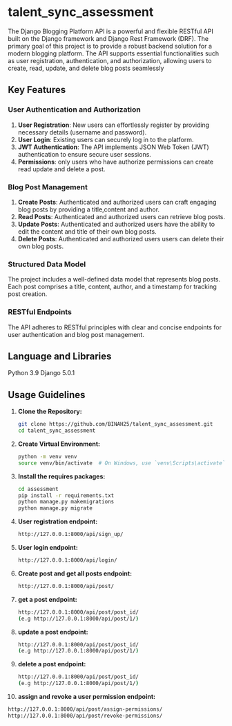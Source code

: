 # talent_sync_assessment
The Django Blogging Platform API is a powerful and flexible RESTful API built on the Django framework and Django Rest Framework (DRF). The primary goal of this project is to provide a robust backend solution for a modern blogging platform. The API supports essential functionalities such as user registration, authentication, and authorization, allowing users to create, read, update, and delete blog posts seamlessly

## Key Features
### User Authentication and Authorization
1. **User Registration**: New users can effortlessly register by providing necessary details (username and password).
2. **User Login**: Existing users can securely log in to the platform.
3. **JWT Authentication**: The API implements JSON Web Token (JWT) authentication to ensure secure user sessions.
3. **Permissions**: only users who have authorize permissions can create read update and delete a post.

### Blog Post Management
1. **Create Posts**: Authenticated and authorized users can craft engaging blog posts by providing a title,content and author.
2. **Read Posts**:  Authenticated and authorized users can retrieve blog posts.
3. **Update Posts**: Authenticated and authorized users have the ability to edit the content and title of their own blog posts.
4. **Delete Posts**: Authenticated and authorized users users can delete their own blog posts.
### Structured Data Model
The project includes a well-defined data model that represents blog posts.
Each post comprises a title, content, author, and a timestamp for tracking post creation.
### RESTful Endpoints
The API adheres to RESTful principles with clear and concise endpoints for user authentication and blog post management.
## Language and Libraries
Python 3.9
Django 5.0.1
## Usage Guidelines

1. **Clone the Repository:**
   ```bash
   git clone https://github.com/BINAH25/talent_sync_assessment.git
   cd talent_sync_assessment
   
2. **Create Virtual Environment:**
   ```bash
   python -m venv venv
   source venv/bin/activate  # On Windows, use `venv\Scripts\activate`

3. **Install the requires packages:**
   ```bash
   cd assessment
   pip install -r requirements.txt
   python manage.py makemigrations
   python manage.py migrate
4. **User registration endpoint:**
   ```bash
   http://127.0.0.1:8000/api/sign_up/
5. **User login endpoint:**
   ```bash
   http://127.0.0.1:8000/api/login/

6. **Create post  and get all posts endpoint:**
   ```bash
   http://127.0.0.1:8000/api/post/
7. **get a post endpoint:**
   ```bash
   http://127.0.0.1:8000/api/post/post_id/
   (e.g http://127.0.0.1:8000/api/post/1/)
8. **update a post endpoint:**
   ```bash
   http://127.0.0.1:8000/api/post/post_id/
   (e.g http://127.0.0.1:8000/api/post/1/)
9. **delete a post endpoint:**
   ```bash
   http://127.0.0.1:8000/api/post/post_id/
   (e.g http://127.0.0.1:8000/api/post/1/)
10. **assign and revoke a user permission endpoint:**
   ```bash
   http://127.0.0.1:8000/api/post/assign-permissions/
   http://127.0.0.1:8000/api/post/revoke-permissions/

